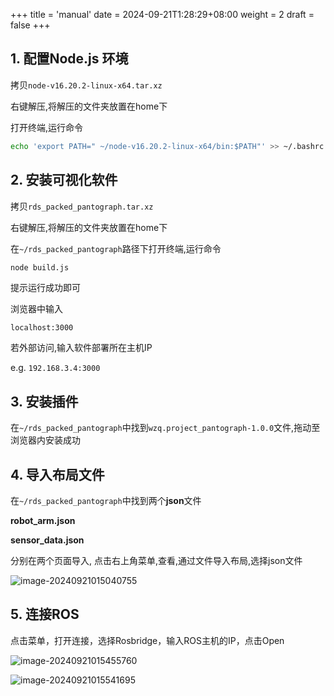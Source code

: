 +++
title = 'manual'
date = 2024-09-21T1:28:29+08:00
weight = 2
draft = false
+++

## 1. 配置Node.js 环境

拷贝`node-v16.20.2-linux-x64.tar.xz`

右键解压,将解压的文件夹放置在home下

打开终端,运行命令

```bash
echo 'export PATH=" ~/node-v16.20.2-linux-x64/bin:$PATH"' >> ~/.bashrc
```

## 2. 安装可视化软件

拷贝`rds_packed_pantograph.tar.xz`

右键解压,将解压的文件夹放置在home下

在`~/rds_packed_pantograph`路径下打开终端,运行命令

```bash
node build.js
```

提示运行成功即可

浏览器中输入

`localhost:3000`

若外部访问,输入软件部署所在主机IP

e.g. `192.168.3.4:3000`

## 3. 安装插件

在`~/rds_packed_pantograph`中找到`wzq.project_pantograph-1.0.0`文件,拖动至浏览器内安装成功

## 4. 导入布局文件

在`~/rds_packed_pantograph`中找到两个**json**文件

**robot_arm.json**

**sensor_data.json**

分别在两个页面导入, 点击右上角菜单,查看,通过文件导入布局,选择json文件

![image-20240921015040755](manual.assets/json.png)

## 5. 连接ROS

点击菜单，打开连接，选择Rosbridge，输入ROS主机的IP，点击Open

![image-20240921015455760](manual.assets/connection.png)

![image-20240921015541695](manual.assets/rosbridge.png)